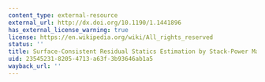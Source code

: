 ```yaml
---
content_type: external-resource
external_url: http://dx.doi.org/10.1190/1.1441896
has_external_license_warning: true
license: https://en.wikipedia.org/wiki/All_rights_reserved
status: ''
title: Surface-Consistent Residual Statics Estimation by Stack-Power Maximization
uid: 23545231-8205-4713-a63f-3b93646ab1a5
wayback_url: ''
---
```

